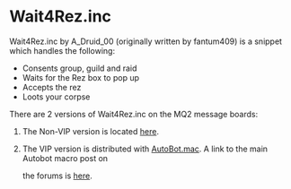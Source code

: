 # Wait4Rez.inc

Wait4Rez.inc by A\_Druid\_00 \(originally written by fantum409\) is a snippet which handles the following:

* Consents group, guild and raid
* Waits for the Rez box to pop up
* Accepts the rez
* Loots your corpse

There are 2 versions of Wait4Rez.inc on the MQ2 message boards:

1. The Non-VIP version is located [here](https://macroquest2.com/phpBB3/viewtopic.php?t=10119).
2. The VIP version is distributed with [AutoBot.mac](autobot.mac.md). A link to the main Autobot macro post on

   the forums is [here](https://macroquest2.com/phpBB3/viewtopic.php?t=12712).

